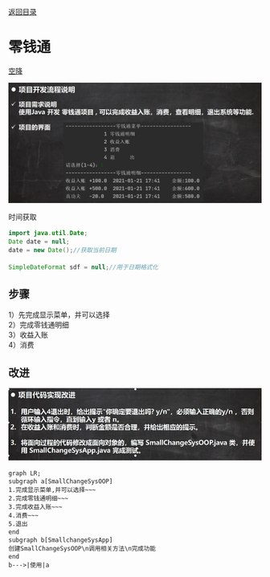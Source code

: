 <meta name="viewport" content="width=device-width, initial-scale=1.0, viewport-fit=cover">


[返回目录](Home.md)



# 零钱通

[空降](https://www.bilibili.com/video/BV1fh411y7R8?t=970.7&p=342)

![alt text](https://raw.githubusercontent.com/Stolorzs/Picgo/master/lingqiantongxuqiu.png)

时间获取

```java
import java.util.Date;
Date date = null;
date = new Date();//获取当前日期

SimpleDateFormat sdf = null;//用于日期格式化

```

## 步骤
1）先完成显示菜单，并可以选择  
2）完成零钱通明细  
3）收益入账  
4）消费

## 改进
![alt text](https://raw.githubusercontent.com/Stolorzs/Picgo/master/lingqiantonggaijin.png)

```mermaid
graph LR;
subgraph a[SmallChangeSysOOP]
1.完成显示菜单,并可以选择~~~
2.完成零钱通明细~~~
3.完成收益入账~~~
4.消费~~~
5.退出
end
subgraph b[SmallchangeSysApp]
创建SmallChangeSysOOP\n调用相关方法\n完成功能
end
b--->|使用|a
```